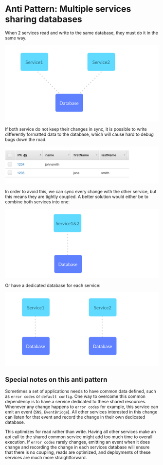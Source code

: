 # Anti Pattern: Multiple services sharing databases

When 2 services read and write to the same database,
they must do it in the same way.

![01](./assets/01.png)

If both service do not keep their changes in sync, it is possible to
write differently formatted data to the database, which will cause hard
to debug bugs down the road.

![02](./assets/02.png)


In order to avoid this, we can sync every change with the other service, but this means they are tightly coupled. A better solution would either be to combine both services into one:

![03](./assets/03.png)

Or have a dedicated database for each service:

![04](./assets/04.png)


## Special notes on this anti pattern
Sometimes a set of applications needs to have common data defined, such as `error codes` or `default config`. One way to overcome this common dependency is to have a service dedicated to these shared resources. Whenever any change happens to `error codes` for example, this service can emit an event (`SNS`, `EventBridge`). All other services interested in this change can listen for that event and record the change in their own dedicated database.

This optimizes for read rather than write. Having all other services make an api call to the shared common service might add too much time to overall execution. If `error codes` rarely changes, emitting an event when it does change and recording the change in each services database will ensure that there is no coupling, reads are optimized, and deployments of these services are much more straightforward.

